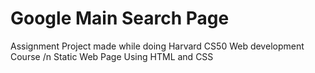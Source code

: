 # Google Main Search Page
Assignment Project made while doing Harvard CS50 Web development Course 
/n
Static Web Page Using HTML and CSS

